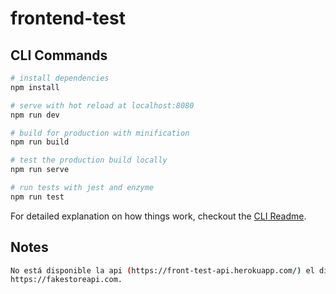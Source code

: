 # frontend-test

## CLI Commands

```bash
# install dependencies
npm install

# serve with hot reload at localhost:8080
npm run dev

# build for production with minification
npm run build

# test the production build locally
npm run serve

# run tests with jest and enzyme
npm run test
```

For detailed explanation on how things work, checkout the [CLI Readme](https://github.com/developit/preact-cli/blob/master/README.md).

## Notes

```bash
No está disponible la api (https://front-test-api.herokuapp.com/) el día 08/03/2023, para poder dar solución he usado un servidor de mocks para poder realizar la oferta
https://fakestoreapi.com.

````
